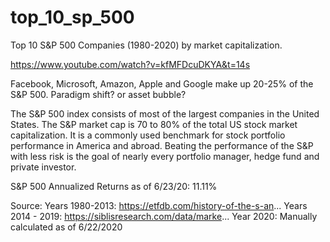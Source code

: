 # top_10_sp_500
Top 10 S&P 500 Companies (1980-2020) by market capitalization.

https://www.youtube.com/watch?v=kfMFDcuDKYA&t=14s

Facebook, Microsoft, Amazon, Apple and Google make up 20-25% of the S&P 500. Paradigm shift? or asset bubble? 

The S&P 500 index consists of most of the largest companies in the United States. The S&P market cap is 70 to 80% of the total US stock market capitalization. It is a commonly used benchmark for stock portfolio performance in America and abroad. Beating the performance of the S&P with less risk is the goal of nearly every portfolio manager, hedge fund and private investor.

S&P 500 Annualized Returns as of 6/23/20: 11.11%


Source:
Years 1980-2013: https://etfdb.com/history-of-the-s-an...
Years 2014 - 2019: https://siblisresearch.com/data/marke...
Year 2020: Manually calculated as of 6/22/2020
